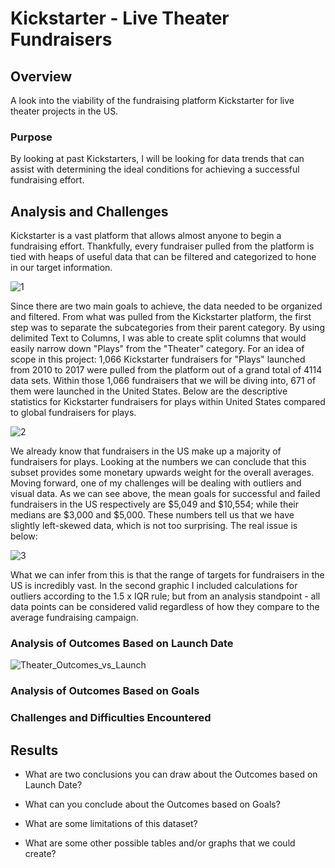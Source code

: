 # Kickstarter - Live Theater Fundraisers

## Overview
A look into the viability of the fundraising platform Kickstarter for live theater projects in the US.

### Purpose
By looking at past Kickstarters, I will be looking for data trends that can assist with determining the ideal conditions for achieving a successful fundraising effort.

## Analysis and Challenges
Kickstarter is a vast platform that allows almost anyone to begin a fundraising effort.
Thankfully, every fundraiser pulled from the platform is tied with heaps of useful data that can be filtered and categorized to hone in our target information.

![1](https://user-images.githubusercontent.com/14188580/110266986-8cd34a00-7f84-11eb-97f6-23ec62d68722.PNG)

Since there are two main goals to achieve, the data needed to be organized and filtered. From what was pulled from the Kickstarter platform, the first step was to separate the subcategories from their parent category. By using delimited Text to Columns, I was able to create split columns that would easily narrow down "Plays" from the "Theater" category.
For an idea of scope in this project: 1,066 Kickstarter fundraisers for "Plays" launched from 2010 to 2017 were pulled from the platform out of a grand total of 4114 data sets.
Within those 1,066 fundraisers that we will be diving into, 671 of them were launched in the United States.
Below are the descriptive statistics for Kickstarter fundraisers for plays within United States compared to global fundraisers for plays.

![2](https://user-images.githubusercontent.com/14188580/110326006-b40a3580-7fdd-11eb-94a7-5477914a5fac.PNG)

We already know that fundraisers in the US make up a majority of fundraisers for plays. Looking at the numbers we can conclude that this subset provides some monetary upwards weight for the overall averages. Moving forward, one of my challenges will be dealing with outliers and visual data.
As we can see above, the mean goals for successful and failed fundraisers in the US respectively are $5,049 and $10,554; while their medians are $3,000 and $5,000.
These numbers tell us that we have slightly left-skewed data, which is not too surprising. The real issue is below:

![3](https://user-images.githubusercontent.com/14188580/110329780-ac995b00-7fe2-11eb-964d-0cdec648badd.PNG)

What we can infer from this is that the range of targets for fundraisers in the US is incredibly vast. In the second graphic I included calculations for outliers according to the 1.5 x IQR rule; but from an analysis standpoint - all data points can be considered valid regardless of how they compare to the average fundraising campaign.

### Analysis of Outcomes Based on Launch Date

![Theater_Outcomes_vs_Launch](https://user-images.githubusercontent.com/14188580/110330640-9e980a00-7fe3-11eb-97bd-1ba2444b060f.png)

### Analysis of Outcomes Based on Goals

### Challenges and Difficulties Encountered

## Results

- What are two conclusions you can draw about the Outcomes based on Launch Date?

- What can you conclude about the Outcomes based on Goals?

- What are some limitations of this dataset?

- What are some other possible tables and/or graphs that we could create?
